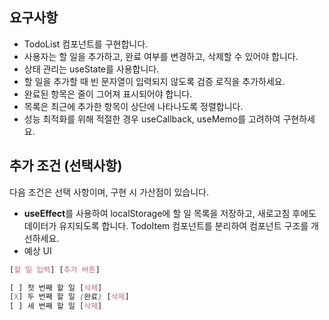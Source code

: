 ## 요구사항

- TodoList 컴포넌트를 구현합니다.
- 사용자는 할 일을 추가하고, 완료 여부를 변경하고, 삭제할 수 있어야 합니다.
- 상태 관리는 useState를 사용합니다.
- 할 일을 추가할 때 빈 문자열이 입력되지 않도록 검증 로직을 추가하세요.
- 완료된 항목은 줄이 그어져 표시되어야 합니다.
- 목록은 최근에 추가한 항목이 상단에 나타나도록 정렬합니다.
- 성능 최적화를 위해 적절한 경우 useCallback, useMemo를 고려하여 구현하세요.

## 추가 조건 (선택사항)

다음 조건은 선택 사항이며, 구현 시 가산점이 있습니다.

- **useEffect**를 사용하여 localStorage에 할 일 목록을 저장하고, 새로고침 후에도 데이터가 유지되도록 합니다.
  TodoItem 컴포넌트를 분리하여 컴포넌트 구조를 개선하세요.
- 예상 UI

```scss
[할 일 입력] [추가 버튼]

[ ] 첫 번째 할 일 [삭제]
[X] 두 번째 할 일 (완료) [삭제]
[ ] 세 번째 할 일 [삭제]
```
